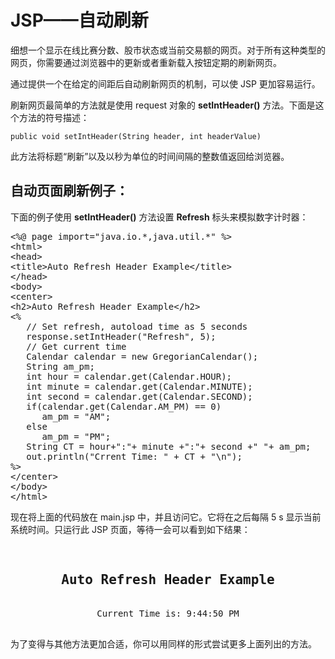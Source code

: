 # JSP——自动刷新

细想一个显示在线比赛分数、股市状态或当前交易额的网页。对于所有这种类型的网页，你需要通过浏览器中的更新或者重新载入按钮定期的刷新网页。

通过提供一个在给定的间距后自动刷新网页的机制，可以使 JSP 更加容易运行。 

刷新网页最简单的方法就是使用 request 对象的 **setIntHeader()** 方法。下面是这个方法的符号描述：

``` 
public void setIntHeader(String header, int headerValue)
```

此方法将标题“刷新”以及以秒为单位的时间间隔的整数值返回给浏览器。 

## 自动页面刷新例子： 

下面的例子使用 **setIntHeader()** 方法设置 **Refresh** 标头来模拟数字计时器：

<pre class="prettyprint notranslate tryit">
&lt;%@ page import="java.io.*,java.util.*" %&gt;
&lt;html&gt;
&lt;head&gt;
&lt;title&gt;Auto Refresh Header Example&lt;/title&gt;
&lt;/head&gt;
&lt;body&gt;
&lt;center&gt;
&lt;h2&gt;Auto Refresh Header Example&lt;/h2&gt;
&lt;%
   // Set refresh, autoload time as 5 seconds
   response.setIntHeader("Refresh", 5);
   // Get current time
   Calendar calendar = new GregorianCalendar();
   String am_pm;
   int hour = calendar.get(Calendar.HOUR);
   int minute = calendar.get(Calendar.MINUTE);
   int second = calendar.get(Calendar.SECOND);
   if(calendar.get(Calendar.AM_PM) == 0)
      am_pm = "AM";
   else
      am_pm = "PM";
   String CT = hour+":"+ minute +":"+ second +" "+ am_pm;
   out.println("Crrent Time: " + CT + "\n");
%&gt;
&lt;/center&gt;
&lt;/body&gt;
&lt;/html&gt;
</pre>


现在将上面的代码放在 main.jsp 中，并且访问它。它将在之后每隔 5 s 显示当前系统时间。只运行此 JSP 页面，等待一会可以看到如下结果：

<pre class="result notranslate">
<center>
<h2 align="center">Auto Refresh Header Example</h2>
Current Time is: 9:44:50 PM
</center>
</pre>


为了变得与其他方法更加合适，你可以用同样的形式尝试更多上面列出的方法。

